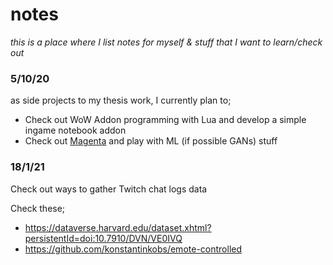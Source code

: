# notes

*this is a place where I list notes for myself & stuff that I want to learn/check out*

### **5/10/20**

as side projects to my thesis work, I currently plan to;
  - Check out WoW Addon programming with Lua and develop a simple ingame notebook addon
  - Check out [Magenta](https://github.com/magenta/magenta) and play with ML (if possible GANs) stuff
  
### **18/1/21**

Check out ways to gather Twitch chat logs data

Check these;
  - https://dataverse.harvard.edu/dataset.xhtml?persistentId=doi:10.7910/DVN/VE0IVQ
  - https://github.com/konstantinkobs/emote-controlled
